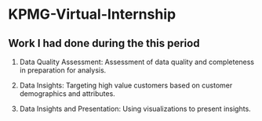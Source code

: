 # KPMG-Virtual-Internship

## Work I had done during the this period

1. Data Quality Assessment:
Assessment of data quality and completeness in preparation for analysis.

2. Data Insights:
Targeting high value customers based on customer demographics and attributes.

3. Data Insights and Presentation:
Using visualizations to present insights.
